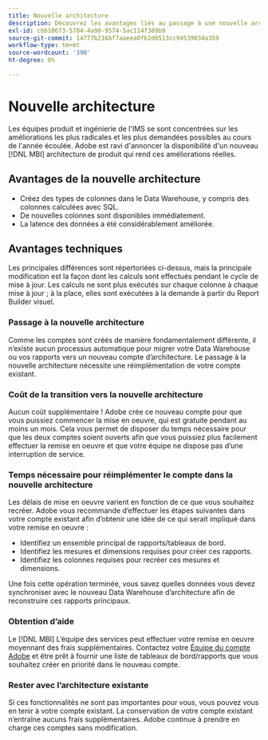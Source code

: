 ```yaml
---
title: Nouvelle architecture
description: Découvrez les avantages liés au passage à une nouvelle architecture.
exl-id: cbb10673-5704-4a90-9574-5ac114f389b9
source-git-commit: 14777b216bf7aaeea0fb2d0513cc94539034a359
workflow-type: tm+mt
source-wordcount: '390'
ht-degree: 0%

---
```


# Nouvelle architecture

Les équipes produit et ingénierie de l&#39;IMS se sont concentrées sur les améliorations les plus radicales et les plus demandées possibles au cours de l&#39;année écoulée. Adobe est ravi d&#39;annoncer la disponibilité d&#39;un nouveau [!DNL MBI] architecture de produit qui rend ces améliorations réelles.

## Avantages de la nouvelle architecture

* Créez des types de colonnes dans le Data Warehouse, y compris des colonnes calculées avec SQL.
* De nouvelles colonnes sont disponibles immédiatement.
* La latence des données a été considérablement améliorée.

## Avantages techniques

Les principales différences sont répertoriées ci-dessus, mais la principale modification est la façon dont les calculs sont effectués pendant le cycle de mise à jour. Les calculs ne sont plus exécutés sur chaque colonne à chaque mise à jour ; à la place, elles sont exécutées à la demande à partir du Report Builder visuel.

### Passage à la nouvelle architecture

Comme les comptes sont créés de manière fondamentalement différente, il n’existe aucun processus automatique pour migrer votre Data Warehouse ou vos rapports vers un nouveau compte d’architecture. Le passage à la nouvelle architecture nécessite une réimplémentation de votre compte existant.

### Coût de la transition vers la nouvelle architecture

Aucun coût supplémentaire ! Adobe crée ce nouveau compte pour que vous puissiez commencer la mise en oeuvre, qui est gratuite pendant au moins un mois. Cela vous permet de disposer du temps nécessaire pour que les deux comptes soient ouverts afin que vous puissiez plus facilement effectuer la remise en oeuvre et que votre équipe ne dispose pas d’une interruption de service.

### Temps nécessaire pour réimplémenter le compte dans la nouvelle architecture

Les délais de mise en oeuvre varient en fonction de ce que vous souhaitez recréer. Adobe vous recommande d’effectuer les étapes suivantes dans votre compte existant afin d’obtenir une idée de ce qui serait impliqué dans votre remise en oeuvre :

* Identifiez un ensemble principal de rapports/tableaux de bord.
* Identifiez les mesures et dimensions requises pour créer ces rapports.
* Identifiez les colonnes requises pour recréer ces mesures et dimensions.

Une fois cette opération terminée, vous savez quelles données vous devez synchroniser avec le nouveau Data Warehouse d’architecture afin de reconstruire ces rapports principaux.

### Obtention d’aide

Le [!DNL MBI] L’équipe des services peut effectuer votre remise en oeuvre moyennant des frais supplémentaires. Contactez votre [Équipe du compte Adobe](../../guide-overview.md) et être prêt à fournir une liste de tableaux de bord/rapports que vous souhaitez créer en priorité dans le nouveau compte.

### Rester avec l’architecture existante

Si ces fonctionnalités ne sont pas importantes pour vous, vous pouvez vous en tenir à votre compte existant. La conservation de votre compte existant n’entraîne aucuns frais supplémentaires. Adobe continue à prendre en charge ces comptes sans modification.
